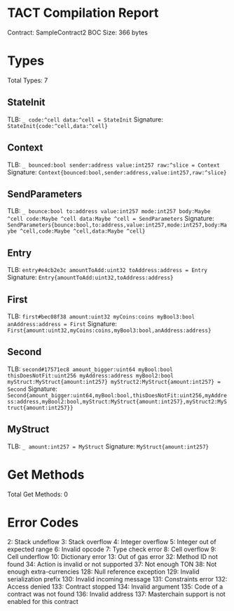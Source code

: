 # TACT Compilation Report
Contract: SampleContract2
BOC Size: 366 bytes

# Types
Total Types: 7

## StateInit
TLB: `_ code:^cell data:^cell = StateInit`
Signature: `StateInit{code:^cell,data:^cell}`

## Context
TLB: `_ bounced:bool sender:address value:int257 raw:^slice = Context`
Signature: `Context{bounced:bool,sender:address,value:int257,raw:^slice}`

## SendParameters
TLB: `_ bounce:bool to:address value:int257 mode:int257 body:Maybe ^cell code:Maybe ^cell data:Maybe ^cell = SendParameters`
Signature: `SendParameters{bounce:bool,to:address,value:int257,mode:int257,body:Maybe ^cell,code:Maybe ^cell,data:Maybe ^cell}`

## Entry
TLB: `entry#e4cb2e3c amountToAdd:uint32 toAddress:address = Entry`
Signature: `Entry{amountToAdd:uint32,toAddress:address}`

## First
TLB: `first#bec08f38 amount:uint32 myCoins:coins myBool3:bool anAddress:address = First`
Signature: `First{amount:uint32,myCoins:coins,myBool3:bool,anAddress:address}`

## Second
TLB: `second#17571ec8 amount_bigger:uint64 myBool:bool thisDoesNotFit:uint256 myAddress:address myBool2:bool myStruct:MyStruct{amount:int257} myStruct2:MyStruct{amount:int257} = Second`
Signature: `Second{amount_bigger:uint64,myBool:bool,thisDoesNotFit:uint256,myAddress:address,myBool2:bool,myStruct:MyStruct{amount:int257},myStruct2:MyStruct{amount:int257}}`

## MyStruct
TLB: `_ amount:int257 = MyStruct`
Signature: `MyStruct{amount:int257}`

# Get Methods
Total Get Methods: 0

# Error Codes
2: Stack undeflow
3: Stack overflow
4: Integer overflow
5: Integer out of expected range
6: Invalid opcode
7: Type check error
8: Cell overflow
9: Cell underflow
10: Dictionary error
13: Out of gas error
32: Method ID not found
34: Action is invalid or not supported
37: Not enough TON
38: Not enough extra-currencies
128: Null reference exception
129: Invalid serialization prefix
130: Invalid incoming message
131: Constraints error
132: Access denied
133: Contract stopped
134: Invalid argument
135: Code of a contract was not found
136: Invalid address
137: Masterchain support is not enabled for this contract